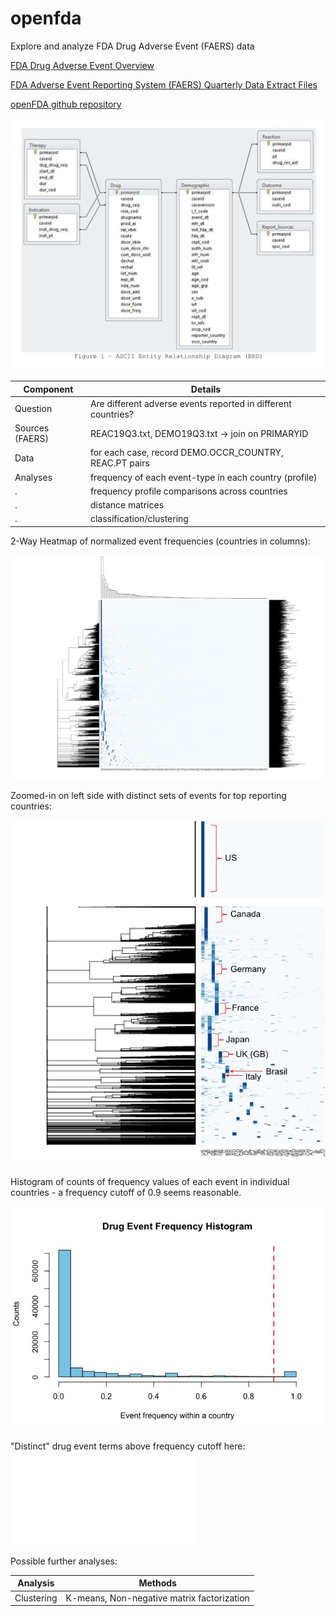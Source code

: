 # openfda

Explore and analyze FDA Drug Adverse Event (FAERS) data

[FDA Drug Adverse Event Overview](https://open.fda.gov/apis/drug/event/)

[FDA Adverse Event Reporting System (FAERS) Quarterly Data Extract Files](https://fis.fda.gov/extensions/FPD-QDE-FAERS/FPD-QDE-FAERS.html)

[openFDA github repository](https://github.com/FDA/openfda/)


![FAERS ascii ERD](faers-ascii-ERD.jpg)



Component | Details
------------ | -------------
Question | Are different adverse events reported in different countries?
Sources (FAERS) | REAC19Q3.txt, DEMO19Q3.txt -> join on PRIMARYID
Data	   | for each case, record DEMO.OCCR_COUNTRY, REAC.PT pairs
Analyses | frequency of each event-type in each country (profile)
 .  | frequency profile comparisons across countries
 .  | distance matrices
 .  | classification/clustering


2-Way Heatmap of normalized event frequencies (countries in columns):

![event-country-heatmap](event-country-heatmap-rownorm-small.jpg)


Zoomed-in on left side with distinct sets of events for top reporting countries: 

![event-country-heatmap](event-country-heatmap-rownorm-zoom.jpg)

Histogram of counts of frequency values of each event in individual countries - a frequency cutoff of 0.9 seems reasonable.

![event-frequency-histogram](event-freq-hist.jpg)

"Distinct" drug event terms above frequency cutoff here:  ![event-distinct-top](events-distinct-top.txt)

Possible further analyses:

Analysis | Methods
------------ | -------------
Clustering | K-means, Non-negative matrix factorization


